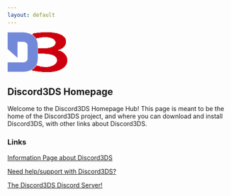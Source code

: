 ```yaml
---
layout: default
---
```


<link rel="shortcut icon" type="image/x-icon" href="Images/favicon.ico">
<img src="Images/logo.png">

## Discord3DS Homepage

Welcome to the Discord3DS Homepage Hub! 
This page is meant to be the home of the Discord3DS project, and where you can download and install Discord3DS, with other links about Discord3DS.


### Links

[Information Page about Discord3DS](./Information.md)

[Need help/support with Discord3DS?](./Support.md)

[The Discord3DS Discord Server!](./Discord.md)